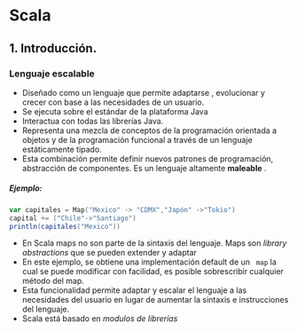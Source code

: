 # Scala
## 1. Introducción.
### Lenguaje escalable
* Diseñado como un lenguaje que permite adaptarse , evolucionar y crecer con base a las necesidades de un usuario.
* Se ejecuta sobre el estándar de la plataforma Java
* Interactua con todas las librerías Java.
* Representa una mezcla de conceptos de la programación orientada a objetos y de la programación funcional a través de un lenguaje estáticamente tipado.
* Esta combinación permite definir nuevos patrones de programación,  abstracción de componentes. Es un lenguaje altamente **maleable** .
##### Ejemplo:
``` scala
var capitales = Map("Mexico" -> "CDMX","Japón" ->"Tokio")
capital += ("Chile"->"Santiago")
println(capitales("Mexico")) 
```
* En Scala maps no son parte de la sintaxis del lenguaje.  Maps son *library abstractions*  que se pueden extender y adaptar
* En este ejemplo, se obtiene una implementación default de un ``` map```  la cual se puede modificar con facilidad, es posible sobrescribir cualquier método del  map.
* Esta funcionalidad permite adaptar y escalar el lenguaje a las necesidades del usuario en lugar de aumentar la sintaxis e instrucciones del lenguaje. 
* Scala está basado en *modulos de librerías* 
<!--stackedit_data:
eyJoaXN0b3J5IjpbNTM3NDg3NDEwLDk2NDQ0ODU2NSwtMjUwMz
MzMzk5LC00OTkyMjk5MywtMTM4NTM0NDEwNCwtODUwNTgxOTc4
XX0=
-->